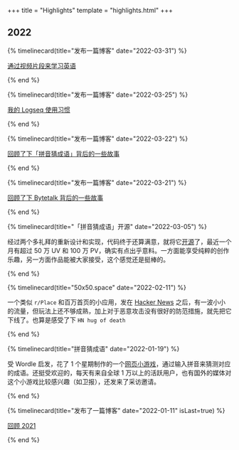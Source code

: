 +++
title = "Highlights"
template = "highlights.html"
+++

## 2022

{% timelinecard(title="发布一篇博客" date="2022-03-31") %}

[通过视频片段来学习英语](/posts/english-video-clips/)

{% end %}

{% timelinecard(title="发布一篇博客" date="2022-03-25") %}

[我的 Logseq 使用习惯](/posts/logseq/)

{% end %}

{% timelinecard(title="发布一篇博客" date="2022-03-22") %}

[回顾了下「拼音猜成语」背后的一些故事](/posts/idiom/)

{% end %}

{% timelinecard(title="发布一篇博客" date="2022-03-21") %}

[回顾了下 Bytetalk 背后的一些故事](/posts/bytetalk/)

{% end %}

{% timelinecard(title="「拼音猜成语」开源" date="2022-03-05") %}

经过两个多礼拜的重新设计和实现，代码终于还算满意，就将它[开源](https://github.com/limboy/idiom)了，最近一个月有超过 50 万 UV 和 100 万 PV，确实有点出乎意料。一方面能享受纯粹的创作乐趣，另一方面作品能被大家接受，这个感觉还是挺棒的。

{% end %}

{% timelinecard(title="50x50.space" date="2022-02-11") %}

一个类似 `r/Place` 和百万首页的小应用，发在 [Hacker News](https://news.ycombinator.com/item?id=30297305) 之后，有一波小小的流量，但玩法上还不够成熟，加上对于恶意攻击没有很好的防范措施，就先把它下线了。也算是感受了下 `HN hug of death`

{% end %}

{% timelinecard(title="拼音猜成语" date="2022-01-19") %}

受 Wordle 启发，花了 1 个星期制作的一个[网页小游戏](https://pinyincaichengyu.com)，通过输入拼音来猜测对应的成语。还挺受欢迎的，每天有来自全球 1 万以上的活跃用户，也有国外的媒体对这个小游戏比较感兴趣（如卫报），还发来了采访邀请。

{% end %}

{% timelinecard(title="发布了一篇博客" date="2022-01-11" isLast=true) %}

[回顾 2021](https://limboy.me/posts/2021-review/)

{% end %}

